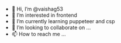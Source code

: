 - 👋 Hi, I’m @vaishag53
- 👀 I’m interested in frontend
- 🌱 I’m currently learning puppeteer and csp
- 💞️ I’m looking to collaborate on ...
- 📫 How to reach me ...

<!---
vaishag53/vaishag53 is a ✨ special ✨ repository because its `README.md` (this file) appears on your GitHub profile.
You can click the Preview link to take a look at your changes.
--->

